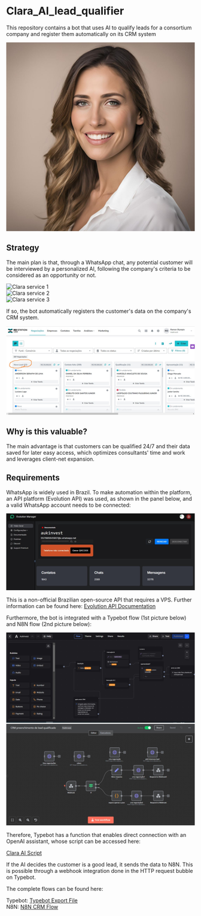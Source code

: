 # Clara_AI_lead_qualifier

This repository contains a bot that uses AI to qualify leads for a consortium company and register them automatically on its CRM system

![Clara](Clara.jpg)

## Strategy

The main plan is that, through a WhatsApp chat, any potential customer will be interviewed by a personalized AI, following the company's criteria to be considered as an opportunity or not.

![Clara service 1](Clara_service_1.jpg)  
![Clara service 2](Clara_service_2.jpg)  
![Clara service 3](Clara_service_3.jpg)

If so, the bot automatically registers the customer's data on the company's CRM system.

![RD Station new lead](rd_station_new_lead.jpg)

## Why is this valuable?

The main advantage is that customers can be qualified 24/7 and their data saved for later easy access, which optimizes consultants' time and work and leverages client-net expansion.

## Requirements

WhatsApp is widely used in Brazil. To make automation within the platform, an API platform (Evolution API) was used, as shown in the panel below, and a valid WhatsApp account needs to be connected:

![Evolution API Clara instance](evoapi_clara_instance.jpg)

This is a non-official Brazilian open-source API that requires a VPS. Further information can be found here: [Evolution API Documentation](https://doc.evolution-api.com/v2/en/get-started/introduction)

Furthermore, the bot is integrated with a Typebot flow (1st picture below) and N8N flow (2nd picture below):

![Typebot Clara flow](typebot_clara_flow.jpg)  
![N8N Clara flow](n8n_clara_flow.jpg)

Therefore, Typebot has a function that enables direct connection with an OpenAI assistant, whose script can be accessed here:

[Clara AI Script](clara_ai_script.pdf)

If the AI decides the customer is a good lead, it sends the data to N8N. This is possible through a webhook integration done in the HTTP request bubble on Typebot.

The complete flows can be found here:

Typebot: [Typebot Export File](typebot-export-aukinvest-dn8cn78.json)  
N8N: [N8N CRM Flow](CRM_preenchimento_de_lead_qualificado.json)

